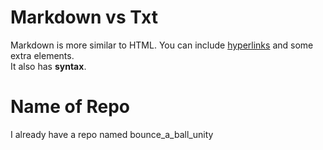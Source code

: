 # Markdown vs Txt  
Markdown is more similar to HTML. You can include [hyperlinks](https://example.com) and some extra elements.  
It also has **syntax**.

# Name of Repo
I already have a repo named bounce_a_ball_unity
